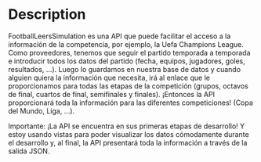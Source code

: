 # Description
FootballLeersSimulation es una API que puede facilitar el acceso a la información de la competencia, por ejemplo, la Uefa Champions League.
Como proveedores, tenemos que seguir el partido temporada a temporada e introducir todos los datos del partido (fecha, equipos, jugadores, goles, resultados, ...).
Luego lo guardamos en nuestra base de datos y cuando alguien quiera la información que necesita, irá al enlace que le proporcionamos para todas las etapas de la competición (grupos, octavos de final, cuartos de final, semifinales y finales).
¡Entonces la API proporcionará toda la información para las diferentes competiciones! (Copa del Mundo, Liga, ...).

Importante: ¡La API se encuentra en sus primeras etapas de desarrollo! Y estoy usando vistas para poder visualizar los datos cómodamente durante el desarrollo y, al final, la API presentará toda la información a través de la salida JSON.
